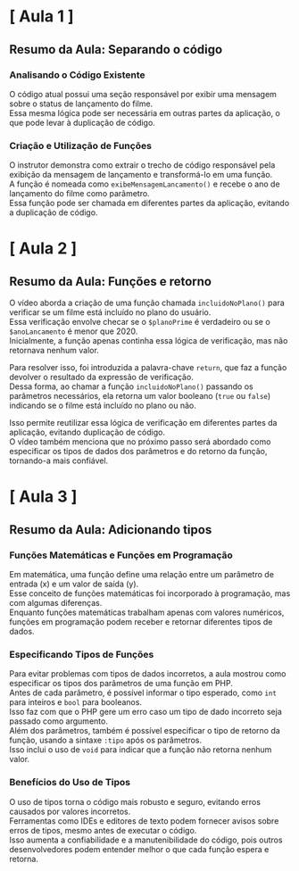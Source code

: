 # [ Aula 1 ] 
## Resumo da Aula: Separando o código

### Analisando o Código Existente

O código atual possui uma seção responsável por exibir uma mensagem sobre o status de lançamento do filme.<br>
Essa mesma lógica pode ser necessária em outras partes da aplicação, o que pode levar à duplicação de código.

### Criação e Utilização de Funções

O instrutor demonstra como extrair o trecho de código responsável pela exibição da mensagem de lançamento e transformá-lo em uma função.<br>
A função é nomeada como ``exibeMensagemLancamento()`` e recebe o ano de lançamento do filme como parâmetro.<br>
Essa função pode ser chamada em diferentes partes da aplicação, evitando a duplicação de código.
<br>

# [ Aula 2 ] 
## Resumo da Aula: Funções e retorno

O vídeo aborda a criação de uma função chamada `incluidoNoPlano()` para verificar se um filme está incluído no plano do usuário.<br>
Essa verificação envolve checar se o `$planoPrime` é verdadeiro ou se o `$anoLancamento` é menor que 2020.<br>
Inicialmente, a função apenas continha essa lógica de verificação, mas não retornava nenhum valor.<br>

Para resolver isso, foi introduzida a palavra-chave `return`, que faz a função devolver o resultado da expressão de verificação.<br>
Dessa forma, ao chamar a função `incluidoNoPlano()` passando os parâmetros necessários, ela retorna um valor booleano (`true` ou `false`) indicando se o filme está incluído no plano ou não.<br>

Isso permite reutilizar essa lógica de verificação em diferentes partes da aplicação, evitando duplicação de código.<br>
O vídeo também menciona que no próximo passo será abordado como especificar os tipos de dados dos parâmetros e do retorno da função, tornando-a mais confiável.
<br>

# [ Aula 3 ] 
## Resumo da Aula: Adicionando tipos

### Funções Matemáticas e Funções em Programação

Em matemática, uma função define uma relação entre um parâmetro de entrada (x) e um valor de saída (y).<br>
Esse conceito de funções matemáticas foi incorporado à programação, mas com algumas diferenças.<br>
Enquanto funções matemáticas trabalham apenas com valores numéricos, funções em programação podem receber e retornar diferentes tipos de dados.

### Especificando Tipos de Funções

Para evitar problemas com tipos de dados incorretos, a aula mostrou como especificar os tipos dos parâmetros de uma função em PHP.<br>
Antes de cada parâmetro, é possível informar o tipo esperado, como `int` para inteiros e `bool` para booleanos.<br>
Isso faz com que o PHP gere um erro caso um tipo de dado incorreto seja passado como argumento.<br>
Além dos parâmetros, também é possível especificar o tipo de retorno da função, usando a sintaxe `:tipo` após os parâmetros.<br>
Isso inclui o uso de `void` para indicar que a função não retorna nenhum valor.

### Benefícios do Uso de Tipos

O uso de tipos torna o código mais robusto e seguro, evitando erros causados por valores incorretos.<br>
Ferramentas como IDEs e editores de texto podem fornecer avisos sobre erros de tipos, mesmo antes de executar o código.<br>
Isso aumenta a confiabilidade e a manutenibilidade do código, pois outros desenvolvedores podem entender melhor o que cada função espera e retorna.
<br>

